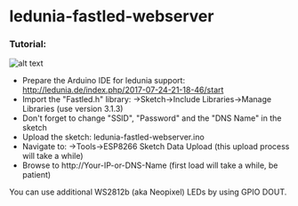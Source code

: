 # ledunia-fastled-webserver

### Tutorial:
![alt text](https://github.com/ledunia/ledunia-fastled-webserver/blob/master/ledcontroller.PNG)

* Prepare the Arduino IDE for ledunia support: http://ledunia.de/index.php/2017-07-24-21-18-46/start
* Import the "Fastled.h" library: ->Sketch->Include Libraries->Manage Libraries (use version 3.1.3)
* Don't forget to change "SSID", "Password" and the "DNS Name" in the sketch
* Upload the sketch: ledunia-fastled-webserver.ino
* Navigate to: ->Tools->ESP8266 Sketch Data Upload (this upload process will take a while)
* Browse to http://Your-IP-or-DNS-Name (first load will take a while, be patient)

You can use additional WS2812b (aka Neopixel) LEDs by using GPIO DOUT.
